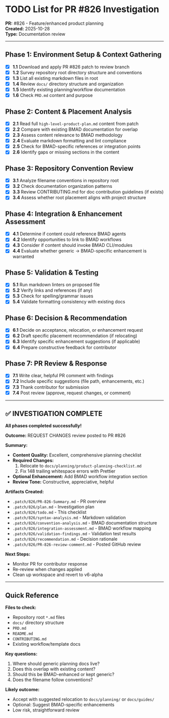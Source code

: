 # TODO List for PR #826 Investigation

**PR:** #826 - Feature/enhanced product planning  
**Created:** 2025-10-28  
**Type:** Documentation review

---

## Phase 1: Environment Setup & Context Gathering

- [x] **1.1** Download and apply PR #826 patch to review branch
- [x] **1.2** Survey repository root directory structure and conventions
- [x] **1.3** List all existing markdown files in root
- [x] **1.4** Review `docs/` directory structure and organization
- [x] **1.5** Identify existing planning/workflow documentation
- [x] **1.6** Check `PRD.md` content and purpose

## Phase 2: Content & Placement Analysis

- [x] **2.1** Read full `high-level-product-plan.md` content from patch
- [x] **2.2** Compare with existing BMAD documentation for overlap
- [x] **2.3** Assess content relevance to BMAD methodology
- [x] **2.4** Evaluate markdown formatting and lint compliance
- [x] **2.5** Check for BMAD-specific references or integration points
- [x] **2.6** Identify gaps or missing sections in the content

## Phase 3: Repository Convention Review

- [x] **3.1** Analyze filename conventions in repository root
- [x] **3.2** Check documentation organization patterns
- [x] **3.3** Review CONTRIBUTING.md for doc contribution guidelines (if exists)
- [x] **3.4** Assess whether root placement aligns with project structure

## Phase 4: Integration & Enhancement Assessment

- [x] **4.1** Determine if content could reference BMAD agents
- [x] **4.2** Identify opportunities to link to BMAD workflows
- [x] **4.3** Consider if content should invoke BMAD CLI/modules
- [x] **4.4** Evaluate whether generic → BMAD-specific enhancement is warranted

## Phase 5: Validation & Testing

- [x] **5.1** Run markdown linters on proposed file
- [x] **5.2** Verify links and references (if any)
- [x] **5.3** Check for spelling/grammar issues
- [x] **5.4** Validate formatting consistency with existing docs

## Phase 6: Decision & Recommendation

- [x] **6.1** Decide on acceptance, relocation, or enhancement request
- [x] **6.2** Draft specific placement recommendation (if relocating)
- [x] **6.3** Identify specific enhancement suggestions (if applicable)
- [x] **6.4** Prepare constructive feedback for contributor

## Phase 7: PR Review & Response

- [x] **7.1** Write clear, helpful PR comment with findings
- [x] **7.2** Include specific suggestions (file path, enhancements, etc.)
- [x] **7.3** Thank contributor for submission
- [x] **7.4** Post review (approve, request changes, or comment)

---

## ✅ INVESTIGATION COMPLETE

**All phases completed successfully!**

**Outcome:** REQUEST CHANGES review posted to PR #826

**Summary:**

- **Content Quality:** Excellent, comprehensive planning checklist
- **Required Changes:**
  1. Relocate to `docs/planning/product-planning-checklist.md`
  2. Fix 148 trailing whitespace errors with Prettier
- **Optional Enhancement:** Add BMAD workflow integration section
- **Review Tone:** Constructive, appreciative, helpful

**Artifacts Created:**

- `.patch/826/PR-826-Summary.md` - PR overview
- `.patch/826/plan.md` - Investigation plan
- `.patch/826/todo.md` - This checklist
- `.patch/826/syntax-analysis.md` - Markdown validation
- `.patch/826/convention-analysis.md` - BMAD documentation structure
- `.patch/826/integration-assessment.md` - BMAD workflow mapping
- `.patch/826/validation-findings.md` - Validation test results
- `.patch/826/recommendation.md` - Decision rationale
- `.patch/826/PR-826-review-comment.md` - Posted GitHub review

**Next Steps:**

- Monitor PR for contributor response
- Re-review when changes applied
- Clean up workspace and revert to v6-alpha

---

## Quick Reference

**Files to check:**

- Repository root `*.md` files
- `docs/` directory structure
- `PRD.md`
- `README.md`
- `CONTRIBUTING.md`
- Existing workflow/template docs

**Key questions:**

1. Where should generic planning docs live?
2. Does this overlap with existing content?
3. Should this be BMAD-enhanced or kept generic?
4. Does the filename follow conventions?

**Likely outcome:**

- Accept with suggested relocation to `docs/planning/` or `docs/guides/`
- Optional: Suggest BMAD-specific enhancements
- Low risk, straightforward review
